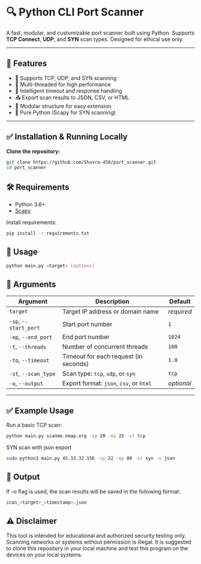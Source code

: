 # 🔍 Python CLI Port Scanner

A fast, modular, and customizable port scanner built using Python. Supports **TCP Connect**, **UDP**, and **SYN** scan types. Designed for ethical use only.

---

## 🚀 Features

- 🔧 Supports TCP, UDP, and SYN scanning
- 🚦 Multi-threaded for high performance
- 🧠 Intelligent timeout and response handling
- 📤 Export scan results to JSON, CSV, or HTML
- 🧱 Modular structure for easy extension
- 🐍 Pure Python (Scapy for SYN scanning)

---
## ✅ Installation & Running Locally

 **Clone the repository:**

```bash
git clone https://github.com/Shuvra-458/port_scanner.git
cd port_scanner
```

## 🛠️ Requirements

- Python 3.6+
- [Scapy](https://pypi.org/project/scapy/)

Install requirements:

```bash
pip install -r requirements.txt
```
## 🧪 Usage
```bash
python main.py <target> [options]
```
## 🔧 Arguments

| Argument             | Description                                  | Default     |
|----------------------|----------------------------------------------|-------------|
| `target`             | Target IP address or domain name             | *required*  |
| `-sp`, `--start_port`| Start port number                            | `1`         |
| `-ep`, `--end_port`  | End port number                              | `1024`      |
| `-t`, `--threads`    | Number of concurrent threads                 | `100`       |
| `-to`, `--timeout`   | Timeout for each request (in seconds)        | `1.0`       |
| `-st`, `--scan_type` | Scan type: `tcp`, `udp`, or `syn`            | `tcp`       |
| `-o`, `--output`     | Export format: `json`, `csv`, or `html`      | *optional*  |

---

## ✅ Example Usage

Run a basic TCP scan:

```bash
python main.py scanme.nmap.org -sp 20 -ep 25 -st tcp
```

SYN scan with json export
```bash
sudo python3 main.py 45.33.32.156 -sp 22 -ep 80 -st syn -o json
```
## 📁 Output
If -o flag is used, the scan results will be saved in the following format:
```bash
scan_<target>_<timestamp>.json
```
## ⚠️ Disclaimer
This tool is intended for educational and authorized security testing only. Scanning networks or systems without permission is illegal. It is suggested to clone this repository in your local machine and test this program on the devices on your local systems.

